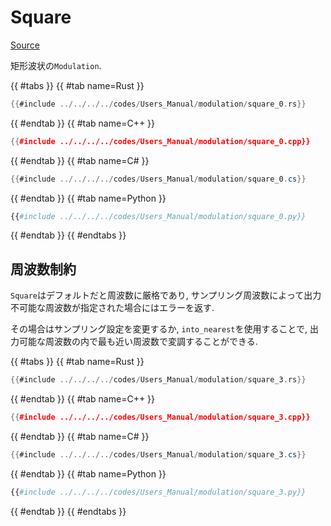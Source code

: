 # Square
[Source](https://github.com/shinolab/autd3-rs/blob/v36.0.2/autd3/src/datagram/modulation/square.rs)

矩形波状の`Modulation`.

{{ #tabs }}
{{ #tab name=Rust }}
```rust
{{#include ../../../../codes/Users_Manual/modulation/square_0.rs}}
```
{{ #endtab }}
{{ #tab name=C++ }}
```cpp
{{#include ../../../../codes/Users_Manual/modulation/square_0.cpp}}
```
{{ #endtab }}
{{ #tab name=C# }}
```cs
{{#include ../../../../codes/Users_Manual/modulation/square_0.cs}}
```
{{ #endtab }}
{{ #tab name=Python }}
```python
{{#include ../../../../codes/Users_Manual/modulation/square_0.py}}
```
{{ #endtab }}
{{ #endtabs }}

## 周波数制約

`Square`はデフォルトだと周波数に厳格であり, サンプリング周波数によって出力不可能な周波数が指定された場合にはエラーを返す.

その場合はサンプリング設定を変更するか, `into_nearest`を使用することで, 出力可能な周波数の内で最も近い周波数で変調することができる.

{{ #tabs }}
{{ #tab name=Rust }}
```rust
{{#include ../../../../codes/Users_Manual/modulation/square_3.rs}}
```
{{ #endtab }}
{{ #tab name=C++ }}
```cpp
{{#include ../../../../codes/Users_Manual/modulation/square_3.cpp}}
```
{{ #endtab }}
{{ #tab name=C# }}
```cs
{{#include ../../../../codes/Users_Manual/modulation/square_3.cs}}
```
{{ #endtab }}
{{ #tab name=Python }}
```python
{{#include ../../../../codes/Users_Manual/modulation/square_3.py}}
```
{{ #endtab }}
{{ #endtabs }}
